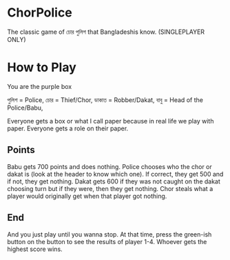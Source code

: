 # ChorPolice
The classic game of চোর পুলিশ that Bangladeshis know. (SINGLEPLAYER ONLY)

# How to Play
You are the purple box

পুলিশ = Police,
চোর = Thief/Chor,
ডাকাত = Robber/Dakat,
বাবু = Head of the Police/Babu,

Everyone gets a box or what I call paper because in real life we play with paper.
Everyone gets a role on their paper.

## Points
Babu gets 700 points and does nothing.
Police chooses who the chor or dakat is (look at the header to know which one). If correct, they get 500 and if not, they get nothing.
Dakat gets 600 if they was not caught on the dakat choosing turn but if they were, then they get nothing.
Chor steals what a player would originally get when that player got nothing.

## End
And you just play until you wanna stop. At that time, press the green-ish button on the button to see the results of player 1-4.
Whoever gets the highest score wins.
